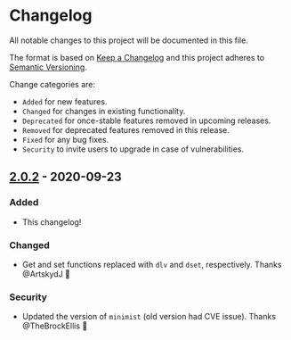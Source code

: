 # Changelog

All notable changes to this project will be documented in this file.

The format is based on [Keep a Changelog](http://keepachangelog.com/en/1.0.0/)
and this project adheres to [Semantic Versioning](http://semver.org/spec/v2.0.0.html).

Change categories are:

* `Added` for new features.
* `Changed` for changes in existing functionality.
* `Deprecated` for once-stable features removed in upcoming releases.
* `Removed` for deprecated features removed in this release.
* `Fixed` for any bug fixes.
* `Security` to invite users to upgrade in case of vulnerabilities.

## [2.0.2] - 2020-09-23

### Added
- This changelog!

### Changed
- Get and set functions replaced with `dlv` and `dset`, respectively. Thanks @ArtskydJ 🎉

### Security
- Updated the version of `minimist` (old version had CVE issue). Thanks @TheBrockEllis 🎉

[Unreleased]: https://github.com/saibotsivad/minimist-json/compare/v2.0.2...HEAD
[2.0.2]: https://github.com/saibotsivad/minimist-json/compare/v2.0.0...v2.0.2
